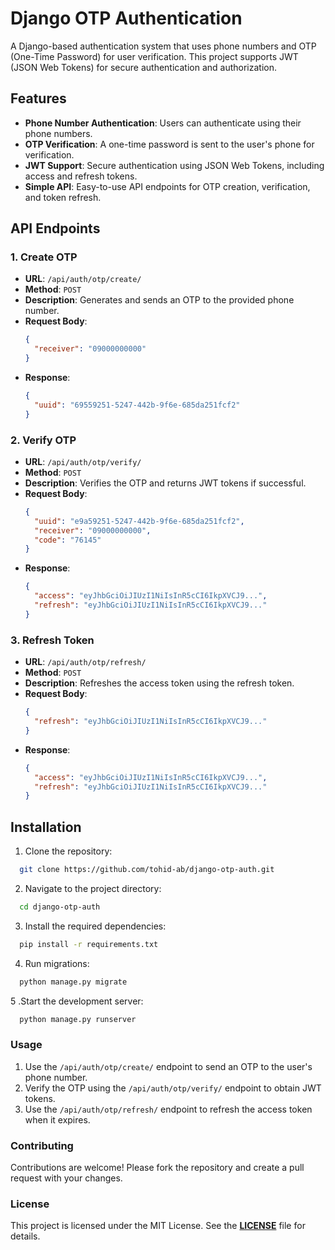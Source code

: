 # Django OTP Authentication

A Django-based authentication system that uses phone numbers and OTP (One-Time Password) for user verification. This project supports JWT (JSON Web Tokens) for secure authentication and authorization.

## Features

- **Phone Number Authentication**: Users can authenticate using their phone numbers.
- **OTP Verification**: A one-time password is sent to the user's phone for verification.
- **JWT Support**: Secure authentication using JSON Web Tokens, including access and refresh tokens.
- **Simple API**: Easy-to-use API endpoints for OTP creation, verification, and token refresh.

## API Endpoints

### 1. Create OTP
- **URL**: `/api/auth/otp/create/`
- **Method**: `POST`
- **Description**: Generates and sends an OTP to the provided phone number.
- **Request Body**:
  ```json
  {
    "receiver": "09000000000"
  }
  ```
- **Response**:
  ```json
  {
    "uuid": "69559251-5247-442b-9f6e-685da251fcf2"
  }
  ```
  
### 2. Verify OTP
- **URL**: `/api/auth/otp/verify/`
- **Method**: `POST`
- **Description**: Verifies the OTP and returns JWT tokens if successful.
- **Request Body**:
  ```json
  {
    "uuid": "e9a59251-5247-442b-9f6e-685da251fcf2",
    "receiver": "09000000000",
    "code": "76145"
  }
  ```
- **Response**:
  ```json
  {
    "access": "eyJhbGciOiJIUzI1NiIsInR5cCI6IkpXVCJ9...",
    "refresh": "eyJhbGciOiJIUzI1NiIsInR5cCI6IkpXVCJ9..."
  }
  ```
  
### 3. Refresh Token
- **URL**: `/api/auth/otp/refresh/`
- **Method**: `POST`
- **Description**: Refreshes the access token using the refresh token.
- **Request Body**:
  ```json
  {
    "refresh": "eyJhbGciOiJIUzI1NiIsInR5cCI6IkpXVCJ9..."
  }
  ```
- **Response**:
  ```json
  {
    "access": "eyJhbGciOiJIUzI1NiIsInR5cCI6IkpXVCJ9...",
    "refresh": "eyJhbGciOiJIUzI1NiIsInR5cCI6IkpXVCJ9..."
  }
  ```
## Installation
1. Clone the repository:
```bash
  git clone https://github.com/tohid-ab/django-otp-auth.git
```
2. Navigate to the project directory:
```bash
  cd django-otp-auth
```

3. Install the required dependencies:
```bash
  pip install -r requirements.txt
```

4. Run migrations:
```bash
  python manage.py migrate
```

5 .Start the development server:
```bash
  python manage.py runserver
```
### Usage
1. Use the `/api/auth/otp/create/` endpoint to send an OTP to the user's phone number.
2. Verify the OTP using the `/api/auth/otp/verify/` endpoint to obtain JWT tokens.
3. Use the `/api/auth/otp/refresh/` endpoint to refresh the access token when it expires.
### Contributing
Contributions are welcome! Please fork the repository and create a pull request with your changes.
### License
This project is licensed under the MIT License. See the **[LICENSE](https://github.com/tohid-ab/django-otp-auth/blob/main/LICENSE)** file for details.

